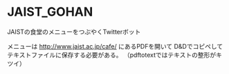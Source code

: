 JAIST_GOHAN
===========

JAISTの食堂のメニューをつぶやくTwitterボット

メニューは http://www.jaist.ac.jp/cafe/ にあるPDFを開いて
D&Dでコピペしてテキストファイルに保存する必要がある。
（pdftotextではテキストの整形がキツイ）

